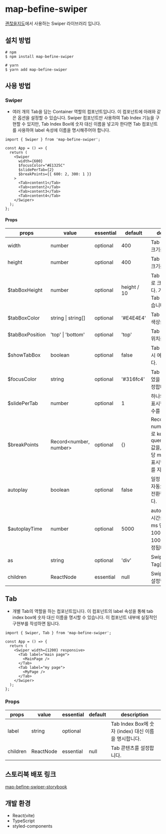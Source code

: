 # map-befine-swiper

[괜찮을지도](https://github.com/woowacourse-teams/2023-map-befine)에서 사용하는 Swiper 라이브러리 입니다.

## 설치 방법

    # npm
    $ npm install map-befine-swiper

    # yarn
    $ yarn add map-befine-swiper

## 사용 방법

### Swiper

- 여러 개의 Tab을 담는 Container 역할의 컴포넌트입니다. 이 컴포넌트에 아래와 같은 옵션을 설정할 수 있습니다. Swiper 컴포넌트만 사용하여 Tab Index 기능을 구현할 수 있지만, Tab Index Box에 숫자 대신 이름을 넣고자 한다면 Tab 컴포넌트를 사용하여 label 속성에 이름을 명시해주어야 합니다.

```tsx
import { Swiper } from 'map-befine-swiper';

const App = () => {
  return (
    <Swiper
      width={600}
      $focusColor="#E1325C"
      $slidePerTab={2}
      $breakPoints={{ 600: 2, 300: 1 }}
    >
      <Tab>content1</Tab>
      <Tab>content2</Tab>
      <Tab>content3</Tab>
      <Tab>content4</Tab>
    </Swiper>
  );
};
```

#### Props

| props           | value                  | essential | default     | description                                                                                                              |
| --------------- | ---------------------- | --------- | ----------- | ------------------------------------------------------------------------------------------------------------------------ |
| width           | number                 | optional  | 400         | Tab Layout 가로 크기를 설정합니다.                                                                                       |
| height          | number                 | optional  | 400         | Tab Layout 세로 크기를 설정합니다.                                                                                       |
| $tabBoxHeight   | number                 | optional  | height / 10 | Tab index box 세로 크기를 설정합니다. 가로 크기는 Tab Layout과 같습니다.                                                 |
| $tabBoxColor    | string \| string[]     | optional  | '#E4E4E4'   | Tab index box 의 색상을 지정합니다.                                                                                      |
| $tabBoxPosition | 'top' \| 'bottom'      | optional  | 'top'       | Tab index box 의 위치를 지정합니다.                                                                                      |
| $showTabBox     | boolean                | optional  | false       | Tab index box 표시 여부를 설정합니다.                                                                                    |
| $focusColor     | string                 | optional  | '#316fc4'   | Tab 이 포커스 되었을 때 색상을 설정합니다.                                                                               |
| $slidePerTab    | number                 | optional  | 1           | 하나의 Tab 에서 표시할 slide의 개수를 지정합니다.                                                                        |
| $breakPoints    | Record<number, number> | optional  | {}          | Record<number, number> 타입으로 key에 media query maxWidth 값을, value에 해당 maxWidth에 표시할 slide 개수를 지정합니다. |
| autoplay        | boolean                | optional  | false       | 일정 시간이 되면 자동으로 Tab 이 전환될 지 설정합니다.                                                                   |
| $autoplayTime   | number                 | optional  | 5000        | autoplay 딜레이 시간을 설정합니다. ms 단위이며 1000 미만의 값은 1000으로 자동 지정됩니다.                                |
| as              | string                 | optional  | 'div'       | Swiper의 DOM Tag를 설정합니다.                                                                                           |
| children        | ReactNode              | essential | null        | Swiper 콘텐츠를 설정합니다.                                                                                              |

## Tab

- 개별 Tab의 역할을 하는 컴포넌트입니다. 이 컴포넌트의 label 속성을 통해 tab index box에 숫자 대신 이름을 명시할 수 있습니다. 이 컴포넌트 내부에 실질적인 구현부를 작성하면 됩니다.

```tsx
import { Swiper, Tab } from 'map-befine-swiper';

const App = () => {
  return (
    <Swiper width={1200} responsive>
      <Tab label="main page">
        <MainPage />
      </Tab>
      <Tab label="my page">
        <MyPage />
      </Tab>
    </Swiper>
  );
};
```

### Props

| props    | value     | essential | default | description                                          |
| -------- | --------- | --------- | ------- | ---------------------------------------------------- |
| label    | string    | optional  |         | Tab Index Box에 숫자 (index) 대신 이름을 명시합니다. |
| children | ReactNode | essential | null    | Tab 콘텐츠를 설정합니다.                             |

## 스토리북 배포 링크

[map-befine-swiper-storybook](https://65127eae0e98643d69097dab-ztbwlmmroe.chromatic.com/?path=/docs/components-swiper--docs)

## 개발 환경

- React(vite)
- TypeScript
- styled-components

